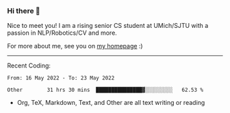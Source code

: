 ### Hi there 👋

Nice to meet you! I am a rising senior CS student at UMich/SJTU with a passion in NLP/Robotics/CV and more. 

For more about me, see you on [my homepage](https://jiayipan.me) :)

---

Recent Coding:
<!--START_SECTION:waka-->

```text
From: 16 May 2022 - To: 23 May 2022

Other        31 hrs 30 mins  ███████████████▓░░░░░░░░░   62.53 %
```

<!--END_SECTION:waka-->
- Org, TeX, Markdown, Text, and Other are all text writing or reading
